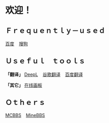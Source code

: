# 欢迎！

## Ｆｒｅｑｕｅｎｔｌｙ－ｕｓｅｄ
[百度](https://www.baidu.net) &ensp; 
[搜狗](https://www.sogou.com) &ensp; 

## Ｕｓｅｆｕｌ　ｔｏｏｌｓ
**「翻译」**
[DeepL](https://www.deepl.com/translator) &ensp; 
[谷歌翻译](https://translate.google.com) &ensp; 
[百度翻译](https://fanyi.baidu.com) &ensp; 

**「其它」**
[在线画板](https://64bfab.github.io/draw) &ensp; 

## Ｏｔｈｅｒｓ
[MCBBS](https://www.mcbbs.net) &ensp; 
[MineBBS](https://www.minebbs.com) &ensp; 
